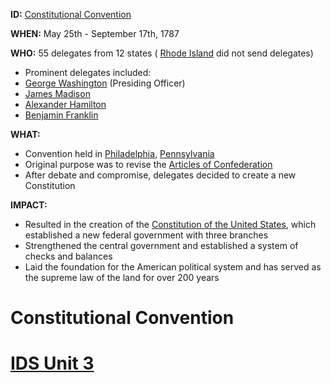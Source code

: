 **ID:** [Constitutional Convention](./../constitutional-convention/)

**WHEN:** May 25th - September 17th, 1787

**WHO:** 55 delegates from 12 states ( [Rhode Island](./../rhode-island/) did not send delegates)
- Prominent delegates included:
 - [George Washington](./../george-washington/) (Presiding Officer)
 - [James Madison](./../james-madison/)
 - [Alexander Hamilton](./../alexander-hamilton/)
 - [Benjamin Franklin](./../benjamin-franklin/)

**WHAT:**
- Convention held in [Philadelphia](./../philadelphia/), [Pennsylvania](./../pennsylvania/)
- Original purpose was to revise the [Articles of Confederation](./../articles-of-confederation/)
- After debate and compromise, delegates decided to create a new Constitution

**IMPACT:**
- Resulted in the creation of the [Constitution of the United States](./../constitution-of-the-united-states/), which established a new federal government with three branches
- Strengthened the central government and established a system of checks and balances
- Laid the foundation for the American political system and has served as the supreme law of the land for over 200 years
# Constitutional Convention 
# [IDS Unit 3](./../ids-unit-3/)